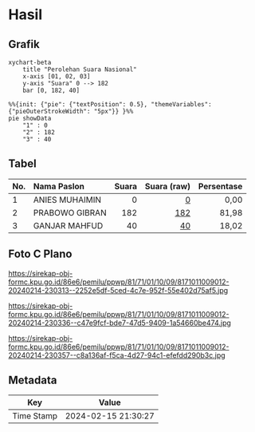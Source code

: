 # Hasil

## Grafik

```mermaid
xychart-beta
    title "Perolehan Suara Nasional"
    x-axis [01, 02, 03]
    y-axis "Suara" 0 --> 182
    bar [0, 182, 40]
```

```mermaid
%%{init: {"pie": {"textPosition": 0.5}, "themeVariables": {"pieOuterStrokeWidth": "5px"}} }%%
pie showData
    "1" : 0
    "2" : 182
    "3" : 40
```

## Tabel

| No. | Nama Paslon    | Suara | Suara (raw) | Persentase |
|:--- |:-------------- | -----:| -----------:| ----------:|
| 1   | ANIES MUHAIMIN | 0     | [0][p-1]    | 0,00       |
| 2   | PRABOWO GIBRAN | 182   | [182][p-2]  | 81,98      |
| 3   | GANJAR MAHFUD  | 40    | [40][p-3]   | 18,02      |


[p-1]: https://github.com/gigit-pemilu/pemilu-2024/blob/main/pilpres/hitung-suara/sub/81-maluku/sub/71-kota-ambon/sub/01-nusaniwe/sub/1009-kudamati/sub/012-tps/sub/paslon-1.txt
[p-2]: https://github.com/gigit-pemilu/pemilu-2024/blob/main/pilpres/hitung-suara/sub/81-maluku/sub/71-kota-ambon/sub/01-nusaniwe/sub/1009-kudamati/sub/012-tps/sub/paslon-2.txt
[p-3]: https://github.com/gigit-pemilu/pemilu-2024/blob/main/pilpres/hitung-suara/sub/81-maluku/sub/71-kota-ambon/sub/01-nusaniwe/sub/1009-kudamati/sub/012-tps/sub/paslon-3.txt

## Foto C Plano

https://sirekap-obj-formc.kpu.go.id/86e6/pemilu/ppwp/81/71/01/10/09/8171011009012-20240214-230313--2252e5df-5ced-4c7e-952f-55e402d75af5.jpg

https://sirekap-obj-formc.kpu.go.id/86e6/pemilu/ppwp/81/71/01/10/09/8171011009012-20240214-230336--c47e9fcf-bde7-47d5-9409-1a54660be474.jpg

https://sirekap-obj-formc.kpu.go.id/86e6/pemilu/ppwp/81/71/01/10/09/8171011009012-20240214-230357--c8a136af-f5ca-4d27-94c1-efefdd290b3c.jpg


## Metadata

| Key        | Value               |
| ---------- | ------------------- |
| Time Stamp | 2024-02-15 21:30:27 |



